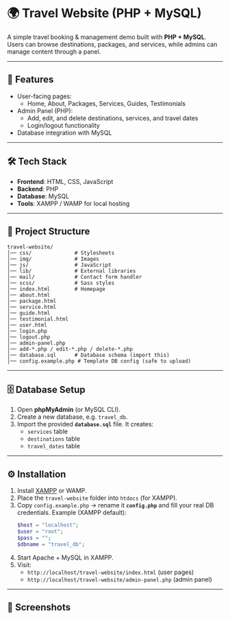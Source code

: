 # 🌍 Travel Website (PHP + MySQL)

A simple travel booking & management demo built with **PHP + MySQL**.  
Users can browse destinations, packages, and services, while admins can manage content through a panel.

---

## 🚀 Features
- User-facing pages:
  - Home, About, Packages, Services, Guides, Testimonials
- Admin Panel (PHP):
  - Add, edit, and delete destinations, services, and travel dates
  - Login/logout functionality
- Database integration with MySQL

---

## 🛠️ Tech Stack
- **Frontend**: HTML, CSS, JavaScript
- **Backend**: PHP
- **Database**: MySQL
- **Tools**: XAMPP / WAMP for local hosting

---

## 📂 Project Structure
```
travel-website/
│── css/              # Stylesheets
│── img/              # Images
│── js/               # JavaScript
│── lib/              # External libraries
│── mail/             # Contact form handler
│── scss/             # Sass styles
│── index.html        # Homepage
│── about.html
│── package.html
│── service.html
│── guide.html
│── testimonial.html
│── user.html
│── login.php
│── logout.php
│── admin-panel.php
│── add-*.php / edit-*.php / delete-*.php
│── database.sql      # Database schema (import this)
│── config.example.php # Template DB config (safe to upload)
```
---

## 🗄️ Database Setup
1. Open **phpMyAdmin** (or MySQL CLI).
2. Create a new database, e.g. `travel_db`.
3. Import the provided **`database.sql`** file. It creates:
   - `services` table
   - `destinations` table
   - `travel_dates` table

---

## ⚙️ Installation
1. Install [XAMPP](https://www.apachefriends.org/) or WAMP.
2. Place the `travel-website` folder into `htdocs` (for XAMPP).
3. Copy `config.example.php` → rename it **`config.php`** and fill your real DB credentials.
   Example (XAMPP default):
   ```php
   $host = "localhost";
   $user = "root";
   $pass = "";
   $dbname = "travel_db";
   ```
4. Start Apache + MySQL in XAMPP.
5. Visit:
   - `http://localhost/travel-website/index.html` (user pages)
   - `http://localhost/travel-website/admin-panel.php` (admin panel)

---

## 📸 Screenshots


